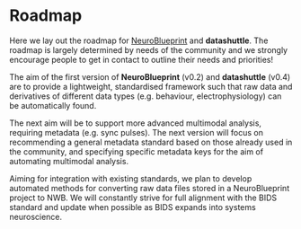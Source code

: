 # Roadmap

Here we lay out the roadmap for
[NeuroBlueprint](https://neuroblueprint.neuroinformatics.dev/)
and **datashuttle**. The roadmap is largely determined by needs
of the community and we strongly encourage people to get in
contact to outline their needs and priorities!

The aim of the first version of **NeuroBlueprint** (v0.2) and **datashuttle** (v0.4)
are to provide a lightweight, standardised framework such that raw data
and derivatives of different data types (e.g. behaviour, electrophysiology)
can be automatically found.

The next aim will be to support more advanced multimodal analysis, requiring
metadata (e.g. sync pulses). The next version will focus on recommending
a general metadata standard based on those already used in the community,
and specifying specific metadata keys for the aim of automating multimodal analysis.

Aiming for integration with existing standards, we plan to develop
automated methods for converting raw data files stored in a NeuroBlueprint
project to NWB. We will constantly strive for full alignment with the BIDS
standard and update when possible as BIDS expands into systems neuroscience.

